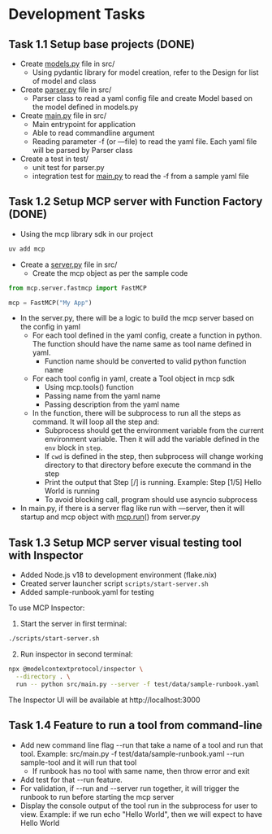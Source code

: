 # Development Tasks 

## Task 1.1 Setup base projects (DONE)

- Create [models.py](http://models.py) file in src/
    - Using pydantic library for model creation, refer to the Design for list of model and class
- Create [parser.py](http://parser.py) file in src/
    - Parser class to read a yaml config file and create Model based on the model defined in models.py
- Create [main.py](http://main.py) file in src/
    - Main entrypoint for application
    - Able to read commandline argument
    - Reading parameter -f (or —file) to read the yaml file. Each yaml file will be parsed by Parser class
- Create a test in test/
    - unit test for parser.py
    - integration test for [main.py](http://main.py) to read the -f from a sample yaml file

## Task 1.2 Setup MCP server with Function Factory (DONE)

- Using the mcp library sdk in our project

```bash
uv add mcp
```

- Create a [server.py](http://server.py) file in src/
    - Create the mcp object as per the sample code

```python
from mcp.server.fastmcp import FastMCP

mcp = FastMCP("My App")
```

- In the server.py, there will be a logic to build the mcp server based on the config in yaml
    - For each tool defined in the yaml config, create a function in python. The function should have the name same as tool name defined in yaml.
        - Function name should be converted to valid python function name
    - For each tool config in yaml, create a Tool object in mcp sdk
        - Using mcp.tools() function
        - Passing name from the yaml name
        - Passing description from the yaml name
    - In the function, there will be subprocess to run all the steps as command. It will loop all the step and:
        - Subprocess should get the environment variable from the current environment variable. Then it will add the variable defined in the `env` block in `step`.
        - If `cwd` is defined in the step, then subprocess will change working directory to that directory before execute the command in the step
        - Print the output that Step [<step number>/<total steps>] <step name> is running. Example: Step [1/5] Hello World is running
        - To avoid blocking call, program should use asyncio subprocess
- In main.py, if there is a server flag like run with —server, then it will startup and mcp object with [mcp.run](http://mcp.run)() from server.py

## Task 1.3 Setup MCP server visual testing tool with Inspector

- Added Node.js v18 to development environment (flake.nix)
- Created server launcher script `scripts/start-server.sh`
- Added sample-runbook.yaml for testing

To use MCP Inspector:
1. Start the server in first terminal:
```bash
./scripts/start-server.sh
```

2. Run inspector in second terminal:
```bash
npx @modelcontextprotocol/inspector \
  --directory . \
  run -- python src/main.py --server -f test/data/sample-runbook.yaml
```

The Inspector UI will be available at http://localhost:3000

## Task 1.4 Feature to run a tool from command-line
- Add new command line flag --run that take a name of a tool and run that tool. Example: src/main.py -f test/data/sample-runbook.yaml --run sample-tool and it will run that tool
  - If runbook has no tool with same name, then throw error and exit
- Add test for that --run feature.
- For validation, if --run and --server run together, it will trigger the runbook to run before starting the mcp server
- Display the console output of the tool run in the subprocess for user to view. Example: if we run echo "Hello World", then we will expect to have Hello World
